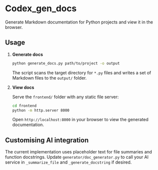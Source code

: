 # Codex_gen_docs

Generate Markdown documentation for Python projects and view it in the browser.

## Usage

1. **Generate docs**

   ```bash
   python generate_docs.py path/to/project -o output
   ```

   The script scans the target directory for `*.py` files and writes a set of
   Markdown files to the `output/` folder.

2. **View docs**

   Serve the `frontend/` folder with any static file server:

   ```bash
   cd frontend
   python -m http.server 8000
   ```

   Open `http://localhost:8000` in your browser to view the generated
   documentation.

## Customising AI integration

The current implementation uses placeholder text for file summaries and
function docstrings. Update `generator/doc_generator.py` to call your AI
service in `_summarize_file` and `_generate_docstring` if desired.
